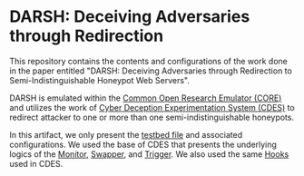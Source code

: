 # DARSH: Deceiving Adversaries through Redirection

This repository contains the contents and configurations of the work done in the paper entitled "DARSH: Deceiving Adversaries through Redirection to
Semi-Indistinguishable Honeypot Web Servers".

DARSH is emulated within the [Common Open Research Emulator (CORE)](https://github.com/coreemu/core) and utilizes the work of [Cyber Deception Experimentation System (CDES)](https://github.com/ARL-UTEP-OC/cdes) to redirect attacker to one or more than one semi-indistinguishable honeypots.

In this artifact, we only present the [testbed file](CORE%20Sample%20File/DARSH_final.imn) and associated configurations. We used the base of CDES that presents the underlying logics of the [Monitor](https://github.com/ARL-UTEP-OC/cdes/tree/master/Monitor), [Swapper](https://github.com/ARL-UTEP-OC/cdes/tree/master/Swapper), and [Trigger](https://github.com/ARL-UTEP-OC/cdes/tree/master/Trigger). We also used the same [Hooks](https://github.com/ARL-UTEP-OC/cdes/tree/master/sample/hooks) used in CDES.
